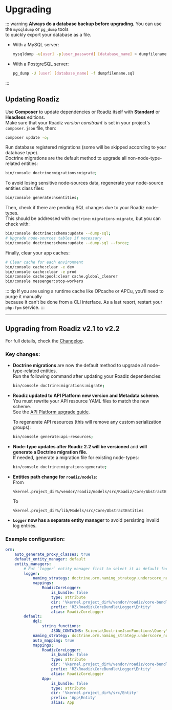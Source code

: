 # Upgrading

::: warning
**Always do a database backup before upgrading.** You can use the `mysqldump` or `pg_dump` tools  
to quickly export your database as a file.

- With a MySQL server:  
  ```bash
  mysqldump -u[user] -p[user_password] [database_name] > dumpfilename.sql
  ```
- With a PostgreSQL server:
  ```bash
  pg_dump -U [user] [database_name] -f dumpfilename.sql
  ```
:::

## Updating Roadiz

Use **Composer** to update dependencies or Roadiz itself with **Standard** or **Headless** editions.  
Make sure that your Roadiz *version constraint* is set in your project's `composer.json` file, then:

```bash
composer update -o;
```

Run database registered migrations (some will be skipped according to your database type).  
Doctrine migrations are the default method to upgrade all non-node-type-related entities:

```bash
bin/console doctrine:migrations:migrate;
```

To avoid losing sensitive node-sources data, regenerate your node-source entities class files:

```bash
bin/console generate:nsentities;
```

Then, check if there are pending SQL changes due to your Roadiz node-types.  
This should be addressed with `doctrine:migrations:migrate`, but you can check with:

```bash
bin/console doctrine:schema:update --dump-sql;
# Upgrade node-sources tables if necessary
bin/console doctrine:schema:update --dump-sql --force;
```

Finally, clear your app caches:

```bash
# Clear cache for each environment
bin/console cache:clear -e dev
bin/console cache:clear -e prod
bin/console cache:pool:clear cache.global_clearer
bin/console messenger:stop-workers
```

::: tip
If you are using a runtime cache like OPcache or APCu, you’ll need to purge it manually  
because it can't be done from a CLI interface. As a last resort, restart your `php-fpm` service.
:::

---

## Upgrading from Roadiz v2.1 to v2.2

For full details, check the [Changelog](https://github.com/roadiz/core-bundle-dev-app/blob/main/CHANGELOG.md#v220-2023-12-12).

### Key changes:

- **Doctrine migrations** are now the default method to upgrade all node-type-related entities.  
  Run the following command after updating your Roadiz dependencies:

  ```bash
  bin/console doctrine:migrations:migrate;
  ```

- **Roadiz updated to API Platform new version and Metadata scheme.**  
  You must rewrite your API resource YAML files to match the new scheme.  
  See the [API Platform upgrade guide](https://api-platform.com/docs/core/upgrade-guide/).

  To regenerate API resources (this will remove any custom serialization groups):

  ```bash
  bin/console generate:api-resources;
  ```

- **Node-type updates after Roadiz 2.2 will be versioned** and **will generate a Doctrine migration file.**  
  If needed, generate a migration file for existing node-types:

  ```bash
  bin/console doctrine:migrations:generate;
  ```

- **Entities path change for `roadiz/models`**:  
  From
  ```
  %kernel.project_dir%/vendor/roadiz/models/src/Roadiz/Core/AbstractEntities
  ```
  To
  ```
  %kernel.project_dir%/lib/Models/src/Core/AbstractEntities
  ```

- **`Logger` now has a separate entity manager** to avoid persisting invalid log entries.

### Example configuration:

```yaml
orm:
    auto_generate_proxy_classes: true
    default_entity_manager: default
    entity_managers:
        # Put `logger` entity manager first to select it as default for Log entity
        logger:
            naming_strategy: doctrine.orm.naming_strategy.underscore_number_aware
            mappings:
                RoadizCoreLogger:
                    is_bundle: false
                    type: attribute
                    dir: '%kernel.project_dir%/vendor/roadiz/core-bundle/src/Logger/Entity'
                    prefix: 'RZ\Roadiz\CoreBundle\Logger\Entity'
                    alias: RoadizCoreLogger
        default:
            dql:
                string_functions:
                    JSON_CONTAINS: Scienta\DoctrineJsonFunctions\Query\AST\Functions\Mysql\JsonContains
            naming_strategy: doctrine.orm.naming_strategy.underscore_number_aware
            auto_mapping: true
            mappings:
                RoadizCoreLogger:
                    is_bundle: false
                    type: attribute
                    dir: '%kernel.project_dir%/vendor/roadiz/core-bundle/src/Logger/Entity'
                    prefix: 'RZ\Roadiz\CoreBundle\Logger\Entity'
                    alias: RoadizCoreLogger
                App:
                    is_bundle: false
                    type: attribute
                    dir: '%kernel.project_dir%/src/Entity'
                    prefix: 'App\Entity'
                    alias: App
```